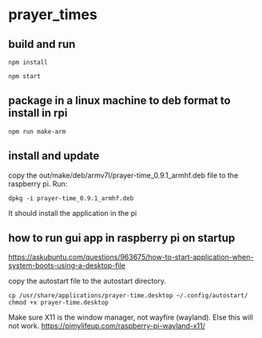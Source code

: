 # prayer_times

## build and run
```
npm install

npm start
```
## package in a linux machine to deb format to install in rpi
```
npm run make-arm
```

## install and update
copy the out/make/deb/armv7l/prayer-time_0.9.1_armhf.deb file to the raspberry pi. 
Run: 
```
dpkg -i prayer-time_0.9.1_armhf.deb
```
It should install the application in the pi


## how to run gui app in raspberry pi on startup

https://askubuntu.com/questions/963675/how-to-start-application-when-system-boots-using-a-desktop-file

copy the autostart file to the autostart directory. 
```
cp /usr/share/applications/prayer-time.desktop ~/.config/autostart/
chmod +x prayer-time.desktop
```
Make sure X11 is the window manager, not wayfire (wayland). Else this will not work. https://pimylifeup.com/raspberry-pi-wayland-x11/